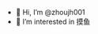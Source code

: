 - 👋 Hi, I’m @zhoujh001
- 👀 I’m interested in 摸鱼

<!---
zhoujh001/zhoujh001 is a ✨ special ✨ repository because its `README.md` (this file) appears on your GitHub profile.
You can click the Preview link to take a look at your changes.
--->
